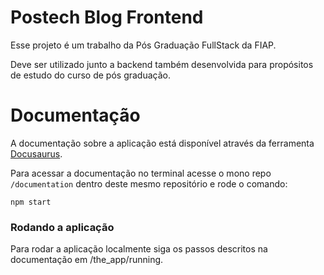 # Postech Blog Frontend

Esse projeto é um trabalho da Pós Graduação FullStack da FIAP.

Deve ser utilizado junto a backend também desenvolvida para propósitos de estudo do curso de pós graduação.


# Documentação

A documentação sobre a aplicação está disponível através da ferramenta [Docusaurus](https://docusaurus.io/).

Para acessar a documentação no terminal acesse o mono repo `/documentation` dentro deste mesmo repositório e rode o comando:

```
npm start
```

### Rodando a aplicação

Para rodar a aplicação localmente siga os passos descritos na documentação em /the_app/running.